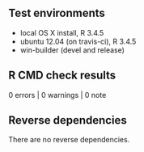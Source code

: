 ## Test environments
* local OS X install, R 3.4.5
* ubuntu 12.04 (on travis-ci), R 3.4.5
* win-builder (devel and release)

## R CMD check results

0 errors | 0 warnings | 0 note


## Reverse dependencies

There are no reverse dependencies.

